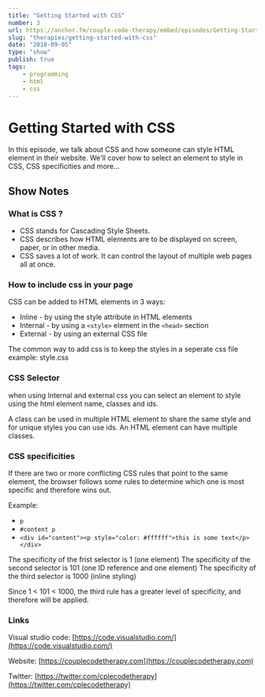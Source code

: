 ```yaml
---
title: "Getting Started with CSS"
number: 3
url: https://anchor.fm/couple-code-therapy/embed/episodes/Getting-Started-with-CSS-e24prj
slug: "therapies/getting-started-with-css"
date: "2018-09-05"
type: "show"
publish: true
tags:
    - programming
    - html
    - css
---
```


# Getting Started with CSS

In this episode, we talk about CSS and how someone can style HTML element in their website.
We'll cover how to select an element to style in CSS, CSS specificities and more...

## Show Notes

### What is CSS ?

- CSS stands for Cascading Style Sheets.
- CSS describes how HTML elements are to be displayed on screen, paper, or in other media.
- CSS saves a lot of work. It can control the layout of multiple web pages all at once.

### How to include css in your page

CSS can be added to HTML elements in 3 ways:

- Inline - by using the style attribute in HTML elements
- Internal - by using a `<style>` element in the `<head>` section
- External - by using an external CSS file

The common way to add css is to keep the styles in a seperate css file example: style.css

### CSS Selector

when using Internal and external css you can select an element to style using the html element name, classes and ids.

A class can be used in multiple HTML element to share the same style and for unique styles you can use ids.
An HTML element can have multiple classes.

### CSS specificities

If there are two or more conflicting CSS rules that point to the same element, the browser follows some rules to determine which one is most specific and therefore wins out.

Example:
- `p`
- `#content p`
- `<div id="content"><p style="color: #ffffff">this is some text</p></div>`

The specificity of the frist selector is 1 (one element)
The specificity of the second selector is 101 (one ID reference and one element)
The specificity of the third selector is 1000 (inline styling)

Since 1 < 101 < 1000, the third rule has a greater level of specificity, and therefore will be applied.

### Links
 
Visual studio code: [https://code.visualstudio.com/](https://code.visualstudio.com/)

Website: [https://couplecodetherapy.com](https://couplecodetherapy.com)

Twitter: [https://twitter.com/cplecodetherapy](https://twitter.com/cplecodetherapy)
